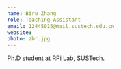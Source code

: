 ```yaml
---
name: Biru Zhang 
role: Teaching Assistant
email: 12445015@mail.sustech.edu.cn
website: 
photo: zbr.jpg
---
```


Ph.D student at RPi Lab, SUSTech.
